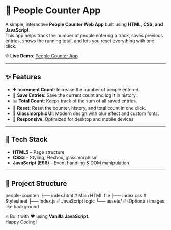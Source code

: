 # 🏃 People Counter App

A simple, interactive **People Counter Web App** built using **HTML, CSS, and JavaScript**.  
This app helps track the number of people entering a track, saves previous entries, shows the running total, and lets you reset everything with one click.  

🌐 **Live Demo**: [People Counter App](https://numberofpeopleontrack.netlify.app/)  

---

## ✨ Features
- ➕ **Increment Count**: Increase the number of people entered.  
- 💾 **Save Entries**: Save the current count and log it in history.  
- 📊 **Total Count**: Keeps track of the sum of all saved entries.  
- 🔄 **Reset**: Reset the counter, history, and total count in one click.  
- 🎨 **Glassmorphic UI**: Modern design with blur effect and custom fonts.  
- 📱 **Responsive**: Optimized for desktop and mobile devices.  

---

## 🚀 Tech Stack
- **HTML5** – Page structure  
- **CSS3** – Styling, Flexbox, glassmorphism  
- **JavaScript (ES6)** – Event handling & DOM manipulation  

---

## 📂 Project Structure 
people-counter/
├── index.html # Main HTML file
├── index.css # Stylesheet
├── index.js # JavaScript logic
└── assets/ # (Optional) images like background

🔥 Built with ❤️ using **Vanilla JavaScript**.  
Happy Coding!
